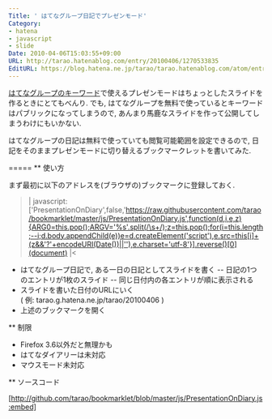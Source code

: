 ```yaml
---
Title: ' はてなグループ日記でプレゼンモード'
Category:
- hatena
- javascript
- slide
Date: 2010-04-06T15:03:55+09:00
URL: http://tarao.hatenablog.com/entry/20100406/1270533835
EditURL: https://blog.hatena.ne.jp/tarao/tarao.hatenablog.com/atom/entry/6653586347149236324
---
```


<a href="http://g.hatena.ne.jp/help#keyword">はてなグループのキーワード</a>で使えるプレゼンモードはちょっとしたスライドを作るときにとてもべんり. でも, はてなグループを無料で使っているとキーワードはパブリックになってしまうので, あんまり馬鹿なスライドを作って公開してしまうわけにもいかない.

はてなグループの日記は無料で使っていても閲覧可能範囲を設定できるので, 日記をそのままプレゼンモードに切り替えるブックマークレットを書いてみた.

=====
** 使い方

まず最初に以下のアドレスを(ブラウザの)ブックマークに登録しておく.
>|
javascript:['PresentationOnDiary',false,'https://raw.githubusercontent.com/tarao/bookmarklet/master/js/PresentationOnDiary.js',function(d,i,e,z){ARG0=this.pop();ARGV='%s'.split(/\s+/);z=this.pop();for(i=this.length;--i;d.body.appendChild(e))e=d.createElement('script'),e.src=this[i]+(z&&'?'+encodeURI(Date())||''),e.charset='utf-8'}].reverse()[0](document)
|<

+ はてなグループ日記で, ある一日の日記としてスライドを書く
-- 日記の1つのエントリが1枚のスライド
-- 同じ日付内の各エントリが順に表示される
+ スライドを書いた日付のURLにいく<br />( 例: tarao.g.hatena.ne.jp/tarao/20100406 )
+ 上述のブックマークを開く

** 制限

- Firefox 3.6以外だと無理かも
- はてなダイアリーは未対応
- マウスモード未対応

** ソースコード

[http://github.com/tarao/bookmarklet/blob/master/js/PresentationOnDiary.js:embed]
